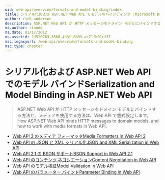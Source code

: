 ```yaml
---
uid: web-api/overview/formats-and-model-binding/index
title: シリアル化および ASP.NET Web API でモデルのバインディング |Microsoft Docs
author: rick-anderson
description: ASP.NET Web API が HTTP メッセージをドメイン モデルにバインドする方法と、メディアを使用する方法は、Web API で書式設定します。
ms.author: riande
ms.date: 01/17/2012
ms.assetid: 2d520763-3860-4b3f-8b99-ac71fb01cf37
msc.legacyurl: /web-api/overview/formats-and-model-binding
msc.type: chapter
---
```

<a name="serialization-and-model-binding-in-aspnet-web-api"></a><span data-ttu-id="a7d1e-103">シリアル化および ASP.NET Web API でのモデル バインド</span><span class="sxs-lookup"><span data-stu-id="a7d1e-103">Serialization and Model Binding in ASP.NET Web API</span></span>
====================
> <span data-ttu-id="a7d1e-104">ASP.NET Web API が HTTP メッセージをドメイン モデルにバインドする方法と、メディアを使用する方法は、Web API で書式設定します。</span><span class="sxs-lookup"><span data-stu-id="a7d1e-104">How ASP.NET Web API binds HTTP messages to domain models, and how to work with media formats in Web API.</span></span>


- [<span data-ttu-id="a7d1e-105">Web API 2 のメディア フォーマッタ</span><span class="sxs-lookup"><span data-stu-id="a7d1e-105">Media Formatters in Web API 2</span></span>](media-formatters.md)
- [<span data-ttu-id="a7d1e-106">Web API の JSON と XML シリアル化</span><span class="sxs-lookup"><span data-stu-id="a7d1e-106">JSON and XML Serialization in Web API</span></span>](json-and-xml-serialization.md)
- [<span data-ttu-id="a7d1e-107">Web API 2.1 の BSON サポート</span><span class="sxs-lookup"><span data-stu-id="a7d1e-107">BSON Support in Web API 2.1</span></span>](bson-support-in-web-api-21.md)
- [<span data-ttu-id="a7d1e-108">Web API のコンテンツ ネゴシエーション</span><span class="sxs-lookup"><span data-stu-id="a7d1e-108">Content Negotiation in Web API</span></span>](content-negotiation.md)
- [<span data-ttu-id="a7d1e-109">Web API のモデル検証</span><span class="sxs-lookup"><span data-stu-id="a7d1e-109">Model Validation in Web API</span></span>](model-validation-in-aspnet-web-api.md)
- [<span data-ttu-id="a7d1e-110">Web API のパラメーター バインド</span><span class="sxs-lookup"><span data-stu-id="a7d1e-110">Parameter Binding in Web API</span></span>](parameter-binding-in-aspnet-web-api.md)
